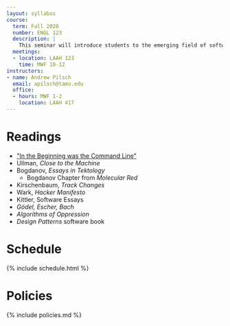 ```yaml
---
layout: syllabus
course:
  term: Fall 2020
  number: ENGL 123
  description: |
    This seminar will introduce students to the emerging field of software studies. Software studies explores software systems from the perspective of their social and cultural effects. To this end, the seminar has three goals: 1) to specify software studies as a part of the larger digital humanities while also articulating it as a unique field of study; 2) to explore software development practices as models for cultural studies work; and 3) to consider the degree to which programming skills are necessary to pursue these topics. Students can expect to read work by Neal Stephenson, McKenzie Wark, Douglas Hofstadter, Ellen Ullman, Safiya Noble, Matthew Kirschenbaum, and others. In addition to traditional research papers, the seminar will also feature a gentle introduction to computer science concepts that shape the material being read.
  meetings:
  - location: LAAH 123
    time: MWF 10-12
instructors:
- name: Andrew Pilsch
  email: apilsch@tamu.edu
  office:
  - hours: MWF 1-2
    location: LAAH 417
---
```


# Readings

* ["In the Beginning was the Command Line"](http://cristal.inria.fr/~weis/info/commandline.html)
* Ullman, *Close to the Machine*
* Bogdanov, *Essays in Tektology*
	* Bogdanov Chapter from *Molecular Red*
* Kirschenbaum, *Track Changes*
* Wark, *Hacker Manifesto*
* Kittler, Software Essays
* *Gödel, Escher, Bach*
* *Algorithms of Oppression*
* *Design Patterns* software book

# Schedule

{% include schedule.html %}

# Policies

{% include policies.md %}

